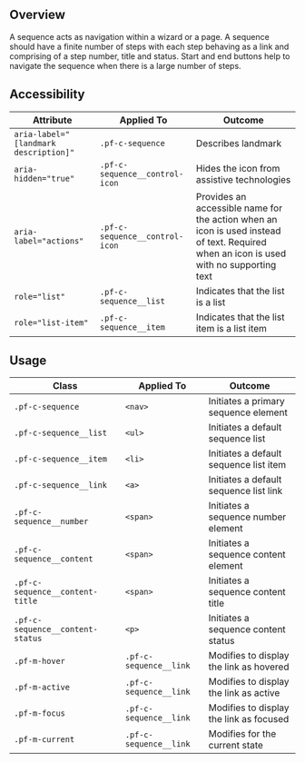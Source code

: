 ## Overview

A sequence acts as navigation within a wizard or a page. A sequence should have a finite number of steps with each step behaving as a link and comprising of a step number, title and status. Start and end buttons help to navigate the sequence when there is a large number of steps. 

## Accessibility

| Attribute | Applied To | Outcome |
| -- | -- | -- |
| `aria-label="[landmark description]"` | `.pf-c-sequence` | Describes <sequence> landmark |
| `aria-hidden="true"` | `.pf-c-sequence__control-icon` | Hides the icon from assistive technologies |
| `aria-label="actions"` | `.pf-c-sequence__control-icon` | Provides an accessible name for the action when an icon is used instead of text. Required when an icon is used with no supporting text |
| `role="list"` | `.pf-c-sequence__list` | Indicates that the list is a list |
| `role="list-item"` | `.pf-c-sequence__item` | Indicates that the list item is a list item |

## Usage

| Class | Applied To | Outcome |
| -- | -- | -- |
| `.pf-c-sequence` | `<nav>` |  Initiates a primary sequence element |
| `.pf-c-sequence__list` | `<ul>` | Initiates a default sequence list |
| `.pf-c-sequence__item` | `<li>` | Initiates a default sequence list item |
| `.pf-c-sequence__link` | `<a>` | Initiates a default sequence list link |
| `.pf-c-sequence__number` | `<span>` | Initiates a sequence number element |
| `.pf-c-sequence__content` | `<span>` | Initiates a sequence content element |
| `.pf-c-sequence__content-title` | `<span>` | Initiates a sequence content title |
| `.pf-c-sequence__content-status` | `<p>` | Initiates a sequence content status |
| `.pf-m-hover` | `.pf-c-sequence__link` | Modifies to display the link as hovered |
| `.pf-m-active` | `.pf-c-sequence__link` | Modifies to display the link as active |
| `.pf-m-focus` | `.pf-c-sequence__link` | Modifies to display the link as focused |
| `.pf-m-current` | `.pf-c-sequence__link` | Modifies for the current state |